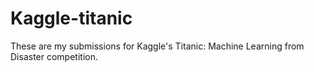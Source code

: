 # Kaggle-titanic

These are my submissions for Kaggle's Titanic: Machine Learning from Disaster competition.

